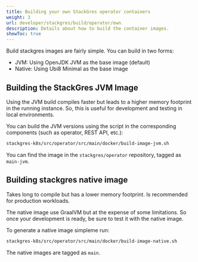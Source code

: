 ```yaml
---
title: Building your own StackGres operator containers
weight: 3
url: developer/stackgres/build/operator/own
description: Details about how to build the container images.
showToc: true
---
```


Build stackgres images are fairly simple. You can build in two forms:

 * JVM: Using OpenJDK JVM as the base image (default)
 * Native: Using Ubi8 Minimal as the base image

## Building the StackGres JVM Image

Using the JVM build compiles faster but leads to a higher memory footprint in the running instance. So, this is useful for development and testing in local environments.

You can build the JVM versions using the script in the corresponding components (such as operator, REST API, etc.):

```bash
stackgres-k8s/src/operator/src/main/docker/build-image-jvm.sh
```

You can find the image in the `stackgres/operator` repository, tagged as `main-jvm`.

## Building stackgres native image

Takes long to compile but has a lower memory footprint.  Is recommended for production workloads. 

The native image use GraalVM but at the expense of some limitations. So once your development is ready, be sure to test it with the native image. 

To generate a native image simpleme run:

```bash
stackgres-k8s/src/operator/src/main/docker/build-image-native.sh
```

The native images are tagged as `main`.
